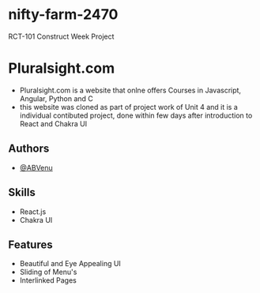 # nifty-farm-2470
RCT-101 Construct Week Project

# Pluralsight.com
- Pluralsight.com is a website that onlne offers Courses in Javascript, Angular, Python and C
- this website was cloned as part of project work of Unit 4 and it is a individual contibuted project, done within few days after introduction to React and Chakra UI

## Authors
- [@ABVenu](https://github.com/ABVenu)

## Skills
- React.js
- Chakra UI


## Features
- Beautiful and Eye Appealing UI
- Sliding of Menu's
- Interlinked Pages
